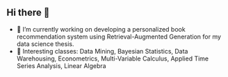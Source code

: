 ## Hi there 👋

- 🔭 I’m currently working on developing a personalized book recommendation system using Retrieval-Augmented Generation for my data science thesis.
- 🌱 Interesting classes: Data Mining, Bayesian Statistics, Data Warehousing, Econometrics, Multi-Variable Calculus, Applied Time Series Analysis, Linear Algebra

